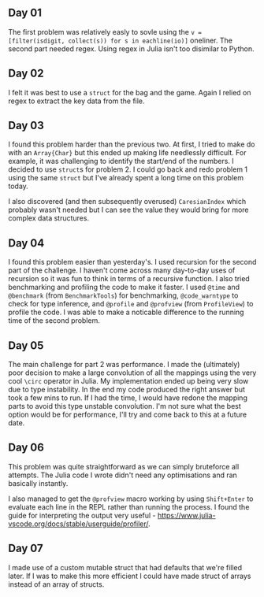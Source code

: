 ## Day 01

The first problem was relatively easly to sovle using the `v = [filter(isdigit, collect(s)) for s in eachline(io)]` oneliner. The second part needed regex. Using regex in Julia isn't too disimilar to Python.

## Day 02

I felt it was best to use a `struct` for the bag and the game. Again I relied on regex to extract the key data from the file.

## Day 03

I found this problem harder than the previous two. At first, I tried to make do with an `Array{Char}` but this ended up making life needlessly difficult. For example, it was challenging to identify the start/end of the numbers. I decided to use `struct`s for problem 2. I could go back and redo problem 1 using the same `struct` but I've already spent a long time on this problem today.

I also discovered (and then subsequently overused) `CaresianIndex` which probably wasn't needed but I can see the value they would bring for more complex data structures.

## Day 04

I found this problem easier than yesterday's. I used recursion for the second part of the challenge. I haven't come across many day-to-day uses of recursion so it was fun to think in terms of a recursive function. I also tried benchmarking and profiling the code to make it faster. I used `@time` and `@benchmark` (from `BenchmarkTools`) for benchmarking, `@code_warntype` to check for type inference, and `@profile` and `@profview` (from `ProfileView`) to profile the code. I was able to make a noticable difference to the running time of the second problem.

## Day 05

The main challenge for part 2 was performance. I made the (ultimately) poor decision to make a large convolution of all the mappings using the very cool `\circ` operator in Julia. My implementation ended up being very slow due to type instability. In the end my code produced the right answer but took a few mins to run. If I had the time, I would have redone the mapping parts to avoid this type unstable convolution. I'm not sure what the best option would be for performance, I'll try and come back to this at a future date.

## Day 06

This problem was quite straightforward as we can simply bruteforce all attempts. The Julia code I wrote didn't need any optimisations and ran basically instantly.

I also managed to get the `@profview` macro working by using `Shift+Enter` to evaluate each line in the REPL rather than running the process. I found the guide for interpreting the output very useful - https://www.julia-vscode.org/docs/stable/userguide/profiler/.

## Day 07

I made use of a custom mutable struct that had defaults that we're filled later. If I was to make this more efficient I could have made struct of arrays instead of an array of structs.